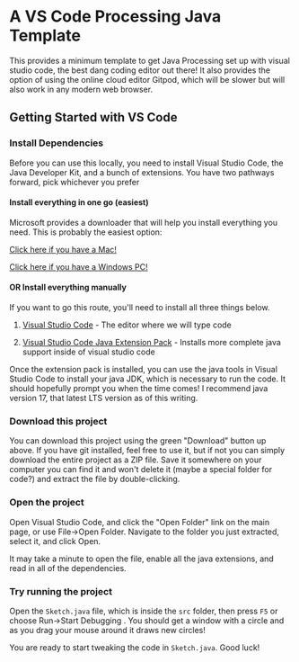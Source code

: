 # A VS Code Processing Java Template

This provides a minimum template to get Java Processing set up with visual studio code, the best dang coding editor out there! It also provides the option of using the online cloud editor Gitpod, which will be slower but will also work in any modern web browser.

## Getting Started with VS Code

### Install Dependencies

Before you can use this locally, you need to install Visual Studio Code, the Java Developer Kit, and a bunch of extensions. You have two pathways forward, pick whichever you prefer

#### Install everything in one go (easiest)

Microsoft provides a downloader that will help you install everything you need. This is probably the easiest option:

[Click here if you have a Mac!](https://aka.ms/vscode-java-installer-mac)

[Click here if you have a Windows PC!](https://aka.ms/vscode-java-installer-win)

#### OR Install everything manually

If you want to go this route, you'll need to install all three things below.

1. [Visual Studio Code](http://code.visualstudio.com) - The editor where we will type code

2. [Visual Studio Code Java Extension Pack](https://marketplace.visualstudio.com/items?itemName=vscjava.vscode-java-pack) - Installs more complete java support inside of visual studio code

Once the extension pack is installed, you can use the java tools in Visual Studio Code to install your java JDK, which is necessary to run the code. It should hopefully prompt you when the time comes! I recommend java version 17, that latest LTS version as of this writing.

### Download this project

You can download this project using the green "Download" button up above. If you have git installed, feel free to use it, but if not you can simply download the entire project as a ZIP file. Save it somewhere on your computer you can find it and won't delete it (maybe a special folder for code?) and extract the file by double-clicking.

### Open the project

Open Visual Studio Code, and click the "Open Folder" link on the main page, or use File->Open Folder. Navigate to the folder you just extracted, select it, and click Open.

It may take a minute to open the file, enable all the java extensions, and read in all of the dependencies. 

### Try running the project

Open the `Sketch.java` file, which is inside the `src` folder, then press `F5` or choose Run->Start Debugging . You should get a window with a circle and as you drag your mouse around it draws new circles!

You are ready to start tweaking the code in `Sketch.java`. Good luck!